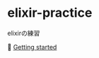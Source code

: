 # elixir-practice

elixirの練習  

📖 [Getting started](https://elixir-lang.org/getting-started/introduction.html)  
